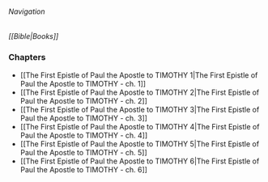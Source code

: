 ###### Navigation
*[[Bible|Books]]*

### Chapters
- [[The First Epistle of Paul the Apostle to TIMOTHY 1|The First Epistle of Paul the Apostle to TIMOTHY - ch. 1]]
- [[The First Epistle of Paul the Apostle to TIMOTHY 2|The First Epistle of Paul the Apostle to TIMOTHY - ch. 2]]
- [[The First Epistle of Paul the Apostle to TIMOTHY 3|The First Epistle of Paul the Apostle to TIMOTHY - ch. 3]]
- [[The First Epistle of Paul the Apostle to TIMOTHY 4|The First Epistle of Paul the Apostle to TIMOTHY - ch. 4]]
- [[The First Epistle of Paul the Apostle to TIMOTHY 5|The First Epistle of Paul the Apostle to TIMOTHY - ch. 5]]
- [[The First Epistle of Paul the Apostle to TIMOTHY 6|The First Epistle of Paul the Apostle to TIMOTHY - ch. 6]]
